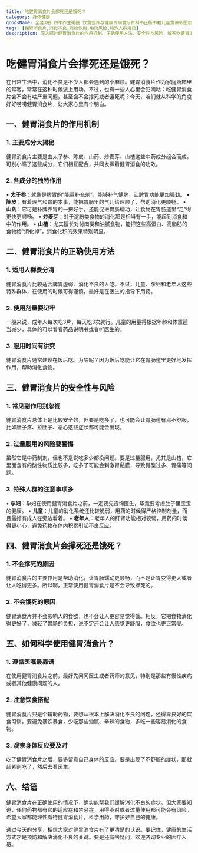 ```yaml
---
title: 吃健胃消食片会撑死还是饿死？
category: 身体健康
goodsName: 全套3册 四季养生粥膳 饮食营养与健康百病食疗百科书正版书籍儿童食谱彩图加厚版中医药膳学四季经络艾灸书养颜指南家庭健康 3册养生粥+药汤粥膳+五谷杂粮 +五谷杂粮
tags: [健胃消食片,消化不良,药物作用,用药风险,特殊人群用药]
description: 深入探讨健胃消食片的作用机制、正确使用方法、安全性与风险，解答吃健胃消食片是否会撑死或饿死的疑问，并给出科学使用健胃消食片的建议，帮助大家理性看待该药物，守护健康。
---
```

# 吃健胃消食片会撑死还是饿死？
在日常生活中，消化不良是不少人都会遇到的小麻烦。健胃消食片作为家庭药箱里的常客，常常在这种时候派上用场。不过，也有一些人心里会犯嘀咕：吃健胃消食片会不会有啥严重问题，甚至会不会撑死或者饿死呢？今天，咱们就从科学的角度好好唠唠健胃消食片，让大家心里有个明白。

## 一、健胃消食片的作用机制

### 1. 主要成分大揭秘
健胃消食片主要是由太子参、陈皮、山药、炒麦芽、山楂这些中药成分组合而成。可别小瞧了这些成分，它们相互配合，共同发挥着健胃消食的功效。

### 2. 各成分的独特作用
 • **太子参**：就像是脾胃的“能量补充剂”，能够补气健脾，让脾胃功能更加强劲。
 • **陈皮**：有着理气和胃的本事，能把胃肠里的气儿给理顺了，帮助消化更顺畅。
 • **山药**：它可是补脾养胃的一把好手，还能促进胃肠蠕动，让食物在胃肠道里“走”得更快更顺畅。
 • **炒麦芽**：对于淀粉类食物的消化那是相当有一手，能起到消食和中的作用。
 • **山楂**：尤其擅长对付肉类和油腻食物，能把这些高蛋白、高脂肪的食物给“消化掉”，消食化积的效果特别明显。

## 二、健胃消食片的正确使用方法

### 1. 适用人群要分清
健胃消食片比较适合脾胃虚弱、消化不良的人吃。不过，儿童、孕妇和老年人这些特殊群体，在使用的时候可得谨慎，最好是在医生的指导下用药。

### 2. 使用剂量要记牢
一般来说，成年人每次吃3片，每天吃3次就行。儿童的用量得根据年龄和体重适当减少，具体的可以看看药品说明书或者听医生的。

### 3. 服用时间有讲究
健胃消食片通常建议在饭后吃。为啥呢？因为饭后吃能让它在胃肠道里更好地发挥作用，帮助消化食物。

## 三、健胃消食片的安全性与风险

### 1. 常见副作用别忽视
健胃消食片总体上是比较安全的，但要是吃多了，也可能会让胃肠道有点不舒服，比如肚子疼、拉肚子、恶心这些症状都可能会出现。

### 2. 过量服用的风险要警惕
虽然它是中药制剂，但也不是说吃多少都没问题。要是过量服用，尤其是山楂，它里面含有的酸性物质比较多，吃多了可能会刺激胃黏膜，导致胃酸过多、胃痛等问题。

### 3. 特殊人群的注意事项多
 • **孕妇**：孕妇在使用健胃消食片之前，一定要先咨询医生，毕竟要考虑肚子里宝宝的健康。
 • **儿童**：儿童的消化系统还比较脆弱，用药的时候得严格控制剂量，而且最好有成人在旁边看着。
 • **老年人**：老年人的肝肾功能相对较弱，用药的时候得更小心，避免药物在体内积累引起不良反应。

## 四、健胃消食片会撑死还是饿死？

### 1. 不会撑死的原因
健胃消食片的主要作用是帮助消化，让胃肠蠕动更顺畅，而不是让胃变得更大或者让人吃得更多。所以啊，正常使用健胃消食片是不会导致撑死的。

### 2. 不会饿死的原因
健胃消食片并不会影响人的食欲，也不会让人更容易觉得饿。相反，它把食物消化得更好了，减轻了胃肠的负担，说不定还会让人感觉更舒服，食欲也更正常呢。

## 五、如何科学使用健胃消食片？

### 1. 遵循医嘱最靠谱
在使用健胃消食片之前，最好先问问医生或者药师的意见，特别是那些有慢性疾病或者其他健康问题的人。

### 2. 注意饮食搭配
健胃消食片只是个辅助药物，要想从根本上解决消化不良的问题，还得靠良好的饮食习惯。要避免暴饮暴食，少吃那些油腻、辛辣的食物，多吃一些容易消化的食物。

### 3. 观察身体反应要及时
吃了健胃消食片之后，要多留意自己身体的反应。要是出现了不舒服的症状，那就赶紧别吃了，然后去看医生。

## 六、结语
健胃消食片在正确使用的情况下，确实能帮我们缓解消化不良的症状。但大家要知道，任何药物都有它的适应症和禁忌症，用得不对或者过量使用都可能会有风险。希望大家都能理性看待健胃消食片，科学用药，守护好自己的健康。

通过今天的分享，相信大家对健胃消食片有了更清楚的认识。要记住，健康的生活方式才是预防和解决消化不良的关键。要是还有啥疑问，欢迎咨询专业的医疗人员。